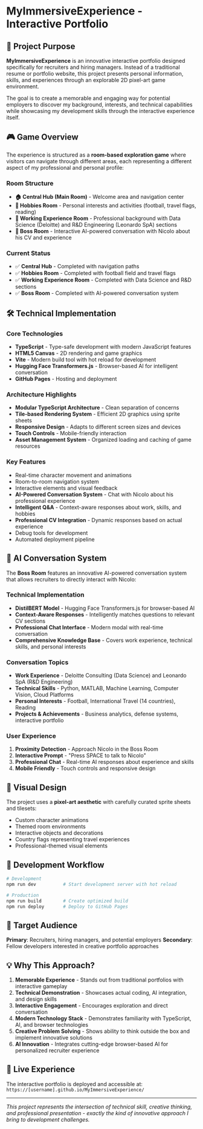 # MyImmersiveExperience - Interactive Portfolio

## 🎯 Project Purpose

**MyImmersiveExperience** is an innovative interactive portfolio designed specifically for recruiters and hiring managers. Instead of a traditional resume or portfolio website, this project presents personal information, skills, and experiences through an explorable 2D pixel-art game environment.

The goal is to create a memorable and engaging way for potential employers to discover my background, interests, and technical capabilities while showcasing my development skills through the interactive experience itself.

## 🎮 Game Overview

The experience is structured as a **room-based exploration game** where visitors can navigate through different areas, each representing a different aspect of my professional and personal profile:

### Room Structure
- **🏠 Central Hub (Main Room)** - Welcome area and navigation center
- **🎨 Hobbies Room** - Personal interests and activities (football, travel flags, reading)
- **💼 Working Experience Room** - Professional background with Data Science (Deloitte) and R&D Engineering (Leonardo SpA) sections
- **👑 Boss Room** - Interactive AI-powered conversation with Nicolo about his CV and experience

### Current Status
- ✅ **Central Hub** - Completed with navigation paths
- ✅ **Hobbies Room** - Completed with football field and travel flags
- ✅ **Working Experience Room** - Completed with Data Science and R&D sections
- ✅ **Boss Room** - Completed with AI-powered conversation system

## 🛠 Technical Implementation

### Core Technologies
- **TypeScript** - Type-safe development with modern JavaScript features
- **HTML5 Canvas** - 2D rendering and game graphics
- **Vite** - Modern build tool with hot reload for development
- **Hugging Face Transformers.js** - Browser-based AI for intelligent conversation
- **GitHub Pages** - Hosting and deployment

### Architecture Highlights
- **Modular TypeScript Architecture** - Clean separation of concerns
- **Tile-based Rendering System** - Efficient 2D graphics using sprite sheets
- **Responsive Design** - Adapts to different screen sizes and devices
- **Touch Controls** - Mobile-friendly interaction
- **Asset Management System** - Organized loading and caching of game resources

### Key Features
- Real-time character movement and animations
- Room-to-room navigation system
- Interactive elements and visual feedback
- **AI-Powered Conversation System** - Chat with Nicolo about his professional experience
- **Intelligent Q&A** - Context-aware responses about work, skills, and hobbies
- **Professional CV Integration** - Dynamic responses based on actual experience
- Debug tools for development
- Automated deployment pipeline

## 🤖 AI Conversation System

The **Boss Room** features an innovative AI-powered conversation system that allows recruiters to directly interact with Nicolo:

### Technical Implementation
- **DistilBERT Model** - Hugging Face Transformers.js for browser-based AI
- **Context-Aware Responses** - Intelligently matches questions to relevant CV sections
- **Professional Chat Interface** - Modern modal with real-time conversation
- **Comprehensive Knowledge Base** - Covers work experience, technical skills, and personal interests

### Conversation Topics
- **Work Experience** - Deloitte Consulting (Data Science) and Leonardo SpA (R&D Engineering)
- **Technical Skills** - Python, MATLAB, Machine Learning, Computer Vision, Cloud Platforms
- **Personal Interests** - Football, International Travel (14 countries), Reading
- **Projects & Achievements** - Business analytics, defense systems, interactive portfolio

### User Experience
1. **Proximity Detection** - Approach Nicolo in the Boss Room
2. **Interactive Prompt** - "Press SPACE to talk to Nicolo"
3. **Professional Chat** - Real-time AI responses about experience and skills
4. **Mobile Friendly** - Touch controls and responsive design

## 🎨 Visual Design

The project uses a **pixel-art aesthetic** with carefully curated sprite sheets and tilesets:
- Custom character animations
- Themed room environments
- Interactive objects and decorations
- Country flags representing travel experiences
- Professional-themed visual elements

## 🚀 Development Workflow

```bash
# Development
npm run dev          # Start development server with hot reload

# Production
npm run build        # Create optimized build
npm run deploy       # Deploy to GitHub Pages
```

## 🎯 Target Audience

**Primary**: Recruiters, hiring managers, and potential employers
**Secondary**: Fellow developers interested in creative portfolio approaches

## 💡 Why This Approach?

1. **Memorable Experience** - Stands out from traditional portfolios with interactive gameplay
2. **Technical Demonstration** - Showcases actual coding, AI integration, and design skills
3. **Interactive Engagement** - Encourages exploration and direct conversation
4. **Modern Technology Stack** - Demonstrates familiarity with TypeScript, AI, and browser technologies
5. **Creative Problem Solving** - Shows ability to think outside the box and implement innovative solutions
6. **AI Innovation** - Integrates cutting-edge browser-based AI for personalized recruiter experience

## 🔗 Live Experience

The interactive portfolio is deployed and accessible at:
`https://[username].github.io/MyImmersiveExperience/`

---

*This project represents the intersection of technical skill, creative thinking, and professional presentation - exactly the kind of innovative approach I bring to development challenges.*